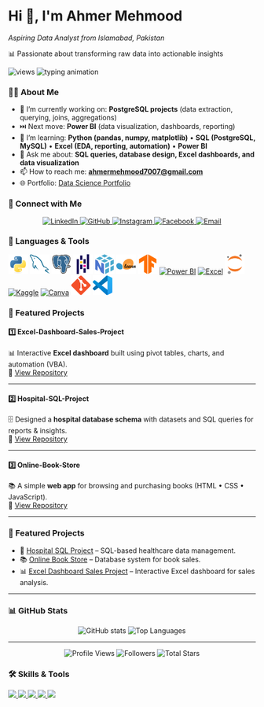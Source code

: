  <!-- Title -->
  <h1>Hi 👋, I'm <strong>Ahmer Mehmood</strong></h1>
   <p><em>Aspiring Data Analyst from Islamabad, Pakistan</em></p>


  <!-- Subtitle (optional personal touch) -->
  <p>📊 Passionate about transforming raw data into actionable insights</p>

  <!-- Profile views counter -->
  <img src="https://komarev.com/ghpvc/?username=ahmermehmood7&label=Profile%20views&color=blue&style=flat" alt="views"/>

  <!-- Optional typing SVG (dynamic text effect) -->
  <img src="https://readme-typing-svg.herokuapp.com?color=0A66C2&size=20&center=true&vCenter=true&width=500&lines=Data+Analyst+in+the+making;SQL+%7C+Python+%7C+Excel+%7C+Power+BI;Always+Learning+New+Skills" alt="typing animation"/>

</div>


### 👨‍💻 About Me

- 🔭 I’m currently working on: **PostgreSQL projects** (data extraction, querying, joins, aggregations)  
- ⏭️ Next move: **Power BI** (data visualization, dashboards, reporting)  
- 🌱 I’m learning: **Python (pandas, numpy, matplotlib)** • **SQL (PostgreSQL, MySQL)** • **Excel (EDA, reporting, automation)** • **Power BI**  
- 💬 Ask me about: **SQL queries, database design, Excel dashboards, and data visualization**  
- 📫 How to reach me: **ahmermehmood7007@gmail.com**  
- 🌐 Portfolio: [Data Science Portfolio](https://datascienceportfol.io/ahmermehmoodzz7)  


### 🤝 Connect with Me
<p align="center">
  <a href="https://www.linkedin.com/in/ahmermehmood7007/">
    <img alt="LinkedIn" src="https://img.shields.io/badge/LinkedIn-0077B5?logo=linkedin&logoColor=white&style=for-the-badge">
  </a>
  <a href="https://github.com/ahmermehmood7007">
    <img alt="GitHub" src="https://img.shields.io/badge/GitHub-181717?logo=github&logoColor=white&style=for-the-badge">
  </a>
  <a href="https://www.instagram.com/">
    <img alt="Instagram" src="https://img.shields.io/badge/Instagram-E4405F?logo=instagram&logoColor=white&style=for-the-badge">
  </a>
  <a href="https://www.facebook.com/">
    <img alt="Facebook" src="https://img.shields.io/badge/Facebook-1877F2?logo=facebook&logoColor=white&style=for-the-badge">
  </a>
  <a href="mailto:ahmermehmood7007@gmail.com">
    <img alt="Email" src="https://img.shields.io/badge/Email-D14836?logo=gmail&logoColor=white&style=for-the-badge">
  </a>
</p>



### 🚀 Languages & Tools  

<p align="left">
  <a href="https://www.python.org" target="_blank"><img src="https://raw.githubusercontent.com/devicons/devicon/master/icons/python/python-original.svg" width="40" height="40" alt="Python"/></a>
  <a href="https://www.mysql.com/" target="_blank"><img src="https://raw.githubusercontent.com/devicons/devicon/master/icons/mysql/mysql-original.svg" width="40" height="40" alt="MySQL"/></a>
  <a href="https://www.postgresql.org/" target="_blank"><img src="https://raw.githubusercontent.com/devicons/devicon/master/icons/postgresql/postgresql-original.svg" width="40" height="40" alt="PostgreSQL"/></a>
  <a href="https://pandas.pydata.org/" target="_blank"><img src="https://raw.githubusercontent.com/devicons/devicon/master/icons/pandas/pandas-original.svg" width="40" height="40" alt="Pandas"/></a>
  <a href="https://numpy.org/" target="_blank"><img src="https://raw.githubusercontent.com/devicons/devicon/master/icons/numpy/numpy-original.svg" width="40" height="40" alt="NumPy"/></a>
  <a href="https://scikit-learn.org/" target="_blank"><img src="https://raw.githubusercontent.com/devicons/devicon/master/icons/scikitlearn/scikitlearn-original.svg" width="40" height="40" alt="scikit-learn"/></a>
  <a href="https://www.tensorflow.org/" target="_blank"><img src="https://raw.githubusercontent.com/devicons/devicon/master/icons/tensorflow/tensorflow-original.svg" width="40" height="40" alt="TensorFlow"/></a>
  <a href="https://powerbi.microsoft.com/" target="_blank"><img src="https://img.shields.io/badge/Power%20BI-F2C811?style=flat-square&logo=powerbi&logoColor=black" height="40" alt="Power BI"/></a>
  <a href="https://www.microsoft.com/en-us/microsoft-365/excel" target="_blank"><img src="https://img.icons8.com/color/48/microsoft-excel-2019--v1.png" width="40" height="40" alt="Excel"/></a>
  <a href="https://jupyter.org/" target="_blank"><img src="https://raw.githubusercontent.com/devicons/devicon/master/icons/jupyter/jupyter-original.svg" width="40" height="40" alt="Jupyter Notebook"/></a>
  <a href="https://www.kaggle.com/" target="_blank"><img src="https://cdn.jsdelivr.net/gh/devicons/devicon/icons/kaggle/kaggle-original.svg" width="40" height="40" alt="Kaggle"/></a>
  <a href="https://www.canva.com/" target="_blank"><img src="https://img.icons8.com/color/48/000000/canva.png" width="40" height="40" alt="Canva"/></a>
  <a href="https://git-scm.com/" target="_blank"><img src="https://raw.githubusercontent.com/devicons/devicon/master/icons/git/git-original.svg" width="40" height="40" alt="Git"/></a>
  <a href="https://code.visualstudio.com/" target="_blank"><img src="https://raw.githubusercontent.com/devicons/devicon/master/icons/vscode/vscode-original.svg" width="40" height="40" alt="VS Code"/></a>
</p>

### 📌 Featured Projects

#### 1️⃣ Excel-Dashboard-Sales-Project  
📊 Interactive **Excel dashboard** built using pivot tables, charts, and automation (VBA).  
🔗 [View Repository](https://github.com/ahmermehmood7/Excel-Dashboard-Sales-Project)

---

#### 2️⃣ Hospital-SQL-Project  
🗄️ Designed a **hospital database schema** with datasets and SQL queries for reports & insights.  
🔗 [View Repository](https://github.com/ahmermehmood7/hospital-sql-project)

---

#### 3️⃣ Online-Book-Store  
📚 A simple **web app** for browsing and purchasing books (HTML • CSS • JavaScript).  
🔗 [View Repository](https://github.com/ahmermehmood7/online-book-store)


<!-- 📊 GitHub Stats Section -->


---

### 🚀 Featured Projects
- 🏥 [Hospital SQL Project](https://github.com/ahmermehmood7007/hospital-sql-project) – SQL-based healthcare data management.  
- 📚 [Online Book Store](https://github.com/ahmermehmood7007/online-book-store) – Database system for book sales.  
- 📊 [Excel Dashboard Sales Project](https://github.com/ahmermehmood7007/Excel-Dashboard-Sales-Project) – Interactive Excel dashboard for sales analysis.  

---

### 📊 GitHub Stats

<p align="center">
  <img src="https://github-readme-stats.vercel.app/api?username=ahmermehmood7007&show_icons=true&theme=tokyonight&hide_border=true&cache_seconds=86400" height="180" alt="GitHub stats"/>
  <img src="https://github-readme-stats.vercel.app/api/top-langs/?username=ahmermehmood7007&layout=compact&theme=tokyonight&hide_border=true&cache_seconds=86400" height="180" alt="Top Languages"/>
</p>


---

<p align="center">
  <!-- Profile Views Counter -->
  <img src="https://komarev.com/ghpvc/?username=ahmermehmood7007&label=Profile%20Views&color=1DA1F2&style=for-the-badge" alt="Profile Views"/>

  <!-- Followers -->
  <img src="https://img.shields.io/github/followers/ahmermehmood7007?label=Followers&logo=github&style=for-the-badge" alt="Followers"/>

  <!-- Stars -->
  <img src="https://img.shields.io/github/stars/ahmermehmood7007?label=Stars&logo=github&style=for-the-badge" alt="Total Stars"/>
</p>


### 🛠️ Skills & Tools  
<p>
  <a href="https://www.python.org/" target="_blank">
    <img src="https://img.shields.io/badge/Python-3776AB?logo=python&logoColor=white&style=for-the-badge" />
  </a>
  <a href="https://www.postgresql.org/" target="_blank">
    <img src="https://img.shields.io/badge/PostgreSQL-4169E1?logo=postgresql&logoColor=white&style=for-the-badge" />
  </a>
  <a href="https://www.w3schools.com/sql/" target="_blank">
    <img src="https://img.shields.io/badge/SQL-003B57?logo=databricks&logoColor=white&style=for-the-badge" />
  </a>
  <a href="https://www.microsoft.com/en-us/microsoft-365/excel" target="_blank">
    <img src="https://img.shields.io/badge/Excel-217346?logo=microsoft-excel&logoColor=white&style=for-the-badge" />
  </a>
  <a href="https://powerbi.microsoft.com/" target="_blank">
    <img src="https://img.shields.io/badge/Power%20BI-F2C811?logo=powerbi&logoColor=black&style=for-the-badge" />
  </a>
</p>

 
